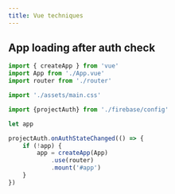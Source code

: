 ```yaml
---
title: Vue techniques
---
```


## App loading after auth check

```javascript
import { createApp } from 'vue'
import App from './App.vue'
import router from './router'

import './assets/main.css'

import {projectAuth} from './firebase/config'

let app

projectAuth.onAuthStateChanged(() => {
	if (!app) {
		app = createApp(App)
			.use(router)
			.mount('#app')
	}
})

```
